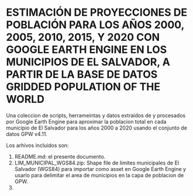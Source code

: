 # ESTIMACIÓN DE PROYECCIONES DE POBLACIÓN PARA LOS AÑOS 2000, 2005, 2010, 2015, Y 2020 CON GOOGLE EARTH ENGINE EN LOS MUNICIPIOS DE EL SALVADOR, A PARTIR DE LA BASE DE DATOS GRIDDED POPULATION OF THE WORLD
Una coleccion de scripts, herrameintas y datos extraidos de y procesados por Google Earth Engine para aproximar la poblacion total en cada municipio de El Salvador para los años 2000 a 2020 usando el conjunto de datos GPW v4.11.

Los arhivos incluidos son:
1. README.md: el presente documento.
2. LIM_MUNICIPAL_WGS84.zip: Shape file de limites municipales de El Salvador (WGS84) para importar como asset en Google Earth Engine y usarlo para delimitar el area de municipios en la capa de poblacion de GPW.
3. 




